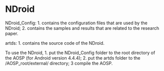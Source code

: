 # NDroid

NDroid_Config: 1. contains the configuration files that are used by the NDroid; 2. contains the samples and results that are related to the research paper.
               
artds: 1. contains the source code of the NDroid.

To use the NDroid, 1. put the NDroid_Config folder to the root directory of the AOSP (for Android version 4.4.4); 2. put the artds folder to the /AOSP_root/external/ directory; 3 compile the AOSP. 
